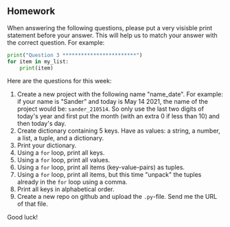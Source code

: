 Homework
-

When answering the following questions, please put a very visisble print statement before your answer. This will help us to match your answer with the correct question. For example:

```Python
print("Question 3 ************************")
for item in my_list:
    print(item)
```

Here are the questions for this week:

1. Create a new project with the following name "name_date". For example: if your name is "Sander" and today is May 14 2021, the name of the project would be: `sander_210514`. So only use the last two digits of today's year and first put the month (with an extra 0 if less than 10) and then today's day.
1. Create dictionary containing 5 keys. Have as values: a string, a number, a list, a tuple, and a dictionary.
1. Print your dictionary.
1. Using a `for` loop, print all keys.
1. Using a `for` loop, print all values.
1. Using a `for` loop, print all items (key-value-pairs) as tuples.
1. Using a `for` loop, print all items, but this time "unpack" the tuples already in the `for` loop using a comma.
1. Print all keys in alphabetical order.
1. Create a new repo on github and upload the `.py`-file. Send me the URL of that file.

Good luck!
